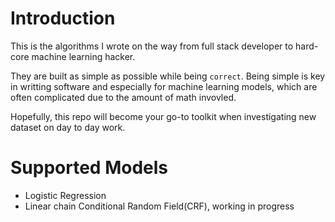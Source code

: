 # Introduction

This is the algorithms I wrote on the way from full stack developer to hard-core machine learning hacker.

They are built as simple as possible while being `correct`. Being simple is key in writting software and especially for
machine learning models, which are often complicated due to the amount of math invovled.

Hopefully, this repo will become your go-to toolkit when investigating new dataset on day to day work.

# Supported Models
* Logistic Regression
* Linear chain Conditional Random Field(CRF), working in progress
